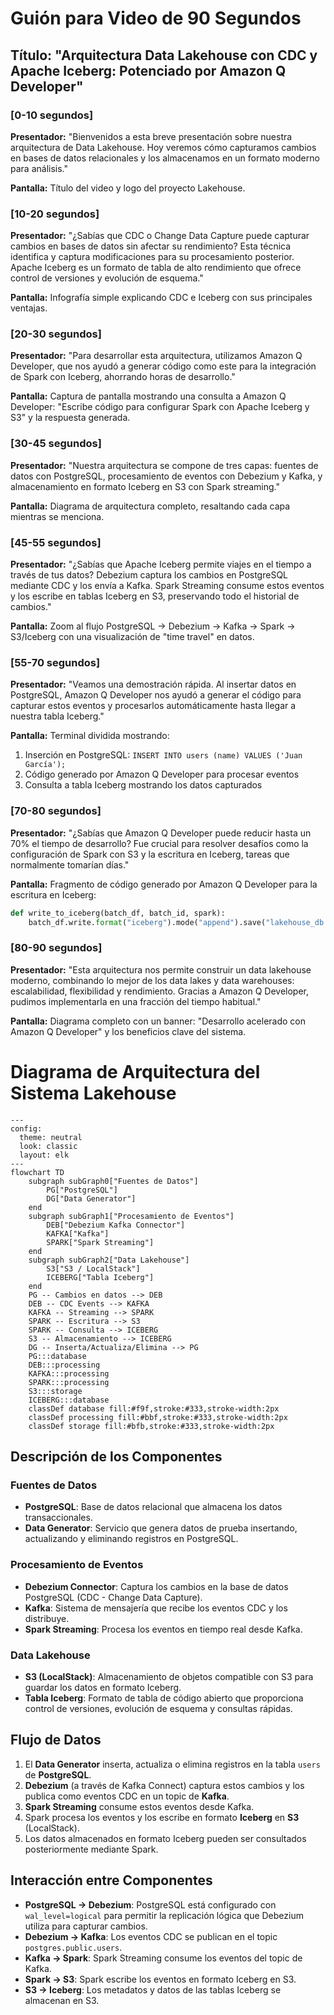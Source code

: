 # Guión para Video de 90 Segundos

## Título: "Arquitectura Data Lakehouse con CDC y Apache Iceberg: Potenciado por Amazon Q Developer"

### [0-10 segundos]
**Presentador:** "Bienvenidos a esta breve presentación sobre nuestra arquitectura de Data Lakehouse. Hoy veremos cómo capturamos cambios en bases de datos relacionales y los almacenamos en un formato moderno para análisis."

**Pantalla:** Título del video y logo del proyecto Lakehouse.

### [10-20 segundos]
**Presentador:** "¿Sabías que CDC o Change Data Capture puede capturar cambios en bases de datos sin afectar su rendimiento? Esta técnica identifica y captura modificaciones para su procesamiento posterior. Apache Iceberg es un formato de tabla de alto rendimiento que ofrece control de versiones y evolución de esquema."

**Pantalla:** Infografía simple explicando CDC e Iceberg con sus principales ventajas.

### [20-30 segundos]
**Presentador:** "Para desarrollar esta arquitectura, utilizamos Amazon Q Developer, que nos ayudó a generar código como este para la integración de Spark con Iceberg, ahorrando horas de desarrollo."

**Pantalla:** Captura de pantalla mostrando una consulta a Amazon Q Developer: "Escribe código para configurar Spark con Apache Iceberg y S3" y la respuesta generada.

### [30-45 segundos]
**Presentador:** "Nuestra arquitectura se compone de tres capas: fuentes de datos con PostgreSQL, procesamiento de eventos con Debezium y Kafka, y almacenamiento en formato Iceberg en S3 con Spark streaming."

**Pantalla:** Diagrama de arquitectura completo, resaltando cada capa mientras se menciona.

### [45-55 segundos]
**Presentador:** "¿Sabías que Apache Iceberg permite viajes en el tiempo a través de tus datos? Debezium captura los cambios en PostgreSQL mediante CDC y los envía a Kafka. Spark Streaming consume estos eventos y los escribe en tablas Iceberg en S3, preservando todo el historial de cambios."

**Pantalla:** Zoom al flujo PostgreSQL → Debezium → Kafka → Spark → S3/Iceberg con una visualización de "time travel" en datos.

### [55-70 segundos]
**Presentador:** "Veamos una demostración rápida. Al insertar datos en PostgreSQL, Amazon Q Developer nos ayudó a generar el código para capturar estos eventos y procesarlos automáticamente hasta llegar a nuestra tabla Iceberg."

**Pantalla:** Terminal dividida mostrando:
1. Inserción en PostgreSQL: `INSERT INTO users (name) VALUES ('Juan García');`
2. Código generado por Amazon Q Developer para procesar eventos
3. Consulta a tabla Iceberg mostrando los datos capturados

### [70-80 segundos]
**Presentador:** "¿Sabías que Amazon Q Developer puede reducir hasta un 70% el tiempo de desarrollo? Fue crucial para resolver desafíos como la configuración de Spark con S3 y la escritura en Iceberg, tareas que normalmente tomarían días."

**Pantalla:** Fragmento de código generado por Amazon Q Developer para la escritura en Iceberg:
```python
def write_to_iceberg(batch_df, batch_id, spark):
    batch_df.write.format("iceberg").mode("append").save("lakehouse_db.raw_events_iceberg")
```

### [80-90 segundos]
**Presentador:** "Esta arquitectura nos permite construir un data lakehouse moderno, combinando lo mejor de los data lakes y data warehouses: escalabilidad, flexibilidad y rendimiento. Gracias a Amazon Q Developer, pudimos implementarla en una fracción del tiempo habitual."

**Pantalla:** Diagrama completo con un banner: "Desarrollo acelerado con Amazon Q Developer" y los beneficios clave del sistema.

# Diagrama de Arquitectura del Sistema Lakehouse

```mermaid
---
config:
  theme: neutral
  look: classic
  layout: elk
---
flowchart TD
    subgraph subGraph0["Fuentes de Datos"]
        PG["PostgreSQL"]
        DG["Data Generator"]
    end
    subgraph subGraph1["Procesamiento de Eventos"]
        DEB["Debezium Kafka Connector"]
        KAFKA["Kafka"]
        SPARK["Spark Streaming"]
    end
    subgraph subGraph2["Data Lakehouse"]
        S3["S3 / LocalStack"]
        ICEBERG["Tabla Iceberg"]
    end
    PG -- Cambios en datos --> DEB
    DEB -- CDC Events --> KAFKA
    KAFKA -- Streaming --> SPARK
    SPARK -- Escritura --> S3
    SPARK -- Consulta --> ICEBERG
    S3 -- Almacenamiento --> ICEBERG
    DG -- Inserta/Actualiza/Elimina --> PG
    PG:::database
    DEB:::processing
    KAFKA:::processing
    SPARK:::processing
    S3:::storage
    ICEBERG:::database
    classDef database fill:#f9f,stroke:#333,stroke-width:2px
    classDef processing fill:#bbf,stroke:#333,stroke-width:2px
    classDef storage fill:#bfb,stroke:#333,stroke-width:2px
```

## Descripción de los Componentes

### Fuentes de Datos
- **PostgreSQL**: Base de datos relacional que almacena los datos transaccionales.
- **Data Generator**: Servicio que genera datos de prueba insertando, actualizando y eliminando registros en PostgreSQL.

### Procesamiento de Eventos
- **Debezium Connector**: Captura los cambios en la base de datos PostgreSQL (CDC - Change Data Capture).
- **Kafka**: Sistema de mensajería que recibe los eventos CDC y los distribuye.
- **Spark Streaming**: Procesa los eventos en tiempo real desde Kafka.

### Data Lakehouse
- **S3 (LocalStack)**: Almacenamiento de objetos compatible con S3 para guardar los datos en formato Iceberg.
- **Tabla Iceberg**: Formato de tabla de código abierto que proporciona control de versiones, evolución de esquema y consultas rápidas.

## Flujo de Datos

1. El **Data Generator** inserta, actualiza o elimina registros en la tabla `users` de **PostgreSQL**.
2. **Debezium** (a través de Kafka Connect) captura estos cambios y los publica como eventos CDC en un topic de **Kafka**.
3. **Spark Streaming** consume estos eventos desde Kafka.
4. Spark procesa los eventos y los escribe en formato **Iceberg** en **S3** (LocalStack).
5. Los datos almacenados en formato Iceberg pueden ser consultados posteriormente mediante Spark.

## Interacción entre Componentes

- **PostgreSQL → Debezium**: PostgreSQL está configurado con `wal_level=logical` para permitir la replicación lógica que Debezium utiliza para capturar cambios.
- **Debezium → Kafka**: Los eventos CDC se publican en el topic `postgres.public.users`.
- **Kafka → Spark**: Spark Streaming consume los eventos del topic de Kafka.
- **Spark → S3**: Spark escribe los eventos en formato Iceberg en S3.
- **S3 → Iceberg**: Los metadatos y datos de las tablas Iceberg se almacenan en S3.